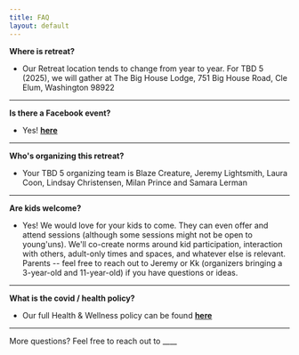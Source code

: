 ```yaml
---
title: FAQ
layout: default
---
```


**Where is retreat?**

- Our Retreat location tends to change from year to year. For TBD 5 (2025), we will gather at The Big House Lodge, 751 Big House Road, Cle Elum, Washington 98922

----

**Is there a Facebook event?**

- Yes! **[here](https://www.facebook.com/events/549676544445618)<br/>**


----

**Who's organizing this retreat?**

- Your TBD 5 organizing team is Blaze Creature, Jeremy Lightsmith, Laura Coon, Lindsay Christensen, Milan Prince and Samara Lerman

----

**Are kids welcome?**

- Yes! We would love for your kids to come. They can even offer and attend sessions (although some sessions might not be open to young'uns). We'll co-create norms around kid participation, interaction with others, adult-only times and spaces, and whatever else is relevant. Parents -- feel free to reach out to Jeremy or Kk (organizers bringing a 3-year-old and 11-year-old) if you have questions or ideas.

----

**What is the covid / health policy?**

- Our full Health & Wellness policy can be found **[here](https://tbd.retreatof.com/health-policy.html)<br/>**

----

More questions? Feel free to reach out to ____
